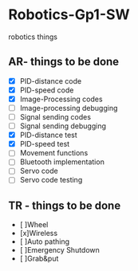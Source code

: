 # Robotics-Gp1-SW
robotics things

## AR- things to be done 
- [x] PID-distance code
- [x] PID-speed code
- [x] Image-Processing codes
- [ ] Image-processing debugging
- [ ] Signal sending codes
- [ ] Signal sending debugging
- [x] PID-distance test
- [x] PID-speed test
- [ ] Movement functions
- [ ] Bluetooth implementation
- [ ] Servo code
- [ ] Servo code testing 

## TR - things to be done 
- [ ]Wheel
- [x]Wireless
- [ ]Auto pathing
- [ ]Emergency Shutdown
- [ ]Grab&put

